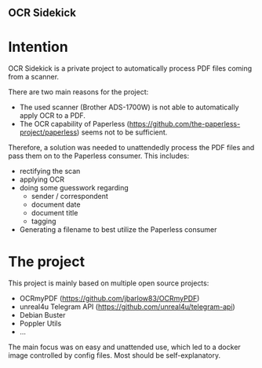 ## OCR Sidekick

# Intention
OCR Sidekick is a private project to automatically process PDF files coming from a scanner.

There are two main reasons for the project:
- The used scanner (Brother ADS-1700W) is not able to automatically apply OCR to a PDF.
- The OCR capability of Paperless (https://github.com/the-paperless-project/paperless) seems not to be sufficient.

Therefore, a solution was needed to unattendedly process the PDF files and pass them on to the Paperless consumer.
This includes:
- rectifying the scan
- applying OCR
- doing some guesswork regarding
  - sender / correspondent
  - document date
  - document title
  - tagging
- Generating a filename to best utilize the Paperless consumer


# The project
This project is mainly based on multiple open source projects:
- OCRmyPDF (https://github.com/jbarlow83/OCRmyPDF)
- unreal4u Telegram API (https://github.com/unreal4u/telegram-api)
- Debian Buster 
- Poppler Utils
- ...

The main focus was on easy and unattended use, which led to a docker image controlled by config files.
Most should be self-explanatory.